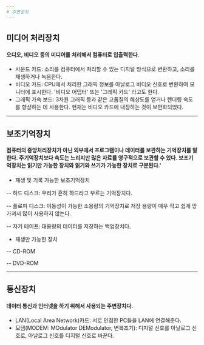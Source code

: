 ```yaml
---
# 주변장치
---
```

## 미디어 처리장치
#### 오디오, 비디오 등의 미디어를 처리해서 컴퓨터로 입출력한다.
- 사운드 카드: 소리를 컴퓨터에서 처리할 수 있는 디지털 방식으로 변환하고, 소리를 재생하거나 녹음한다.
- 비디오 카드: CPU에서 처리한 그래픽 정보를 아날로그 비디오 신호로 변환하여 모니터에 표시한다. '비디오 어댑터' 또는 '그래픽 카드' 라고도 한다.
- 그래픽 가속 보드: 3차원 그래픽 등과 같은 고품질의 해상도를 얻거나 렌더링 속도를 향상하는 데 사용한다. 현재는 비디오 카드에 내장하는 것이 보편화되었다.
---
## 보조기억장치
#### 컴퓨터의 중앙처리장치가 아닌 외부에서 프로그램이나 데이터를 보관하는 기억장치를 말한다. 주기억장치보다 속도는 느리지만 많은 자료를 영구적으로 보관할 수 있다. 보조기억장치는 읽기만 가능한 장치와 읽기와 쓰기가 가능한 장치로 구분된다.'
- 재생 및 기록 가능한 보조기억장치

-- 하드 디스크: 우리가 흔히 하드라고 부르는 기억장치다.

-- 플로피 디스크: 이동성이 가능한 소용량의 기억장치로 저장 용량이 매우 작고 쉽게 망가져서 많이 사용하지 않는다.

-- 자기 테이프: 대용량의 데이터를 저장하는 백업장치다.

- 재생만 가능한 장치

-- CD-ROM

-- DVD-ROM

---
## 통신장치
#### 데이터 통신과 인터넷을 하기 위해서 사용되는 주변장치다.
- LAN(Local Area Network)카드: 서로 인접한 PC들을 LAN에 연결해준다.
- 모뎀(MODEM: MOdulator DEModulator, 변복조기): 디지털 신호를 아날로그 신호로, 아날로그 신호를 디지털 신호로 바꾼다.

